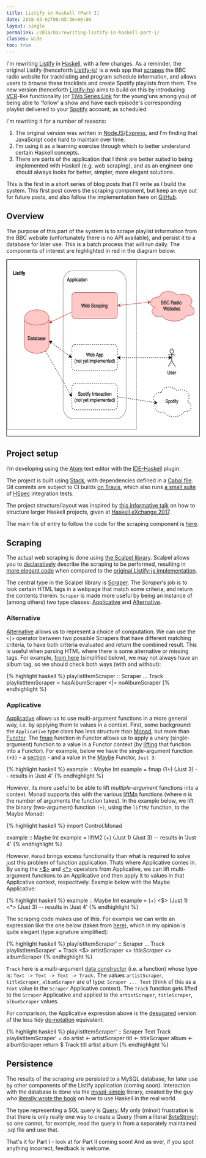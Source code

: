 ```yaml
---
title: Listify in Haskell (Part I)
date: 2018-03-02T00:05:36+00:00
layout: single
permalink: /2018/03/rewriting-listify-in-haskell-part-i/
classes: wide
toc: true
---
```

I'm rewriting [Listify](https://www.mansourahmed.com/2016/06/spotify-playlister/) in [Haskell](https://www.haskell.org/), with a few changes. As a reminder, the original Listify (henceforth [Listify-js](https://github.com/ma489/listify-js)) is a web app that [scrapes](https://en.wikipedia.org/wiki/Web_scraping) the BBC radio website for tracklisting and program schedule information, and allows users to browse these tracklists and create Spotify playlists from them. The new version (henceforth [Listify-hs](https://github.com/ma489/listify-hs)) aims to build on this by introducing [VCR](https://en.wikipedia.org/wiki/Videocassette_recorder)-like functionality (or [TiVo Series Link](http://support.virginmedia.ie/app/answers/print/a_id/154) for the young'uns among you) of being able to 'follow' a show and have each episode's corresponding playlist delivered to your [Spotify](https://en.wikipedia.org/wiki/Spotify) account, as scheduled.

I'm rewriting it for a number of reasons:
1. The original version was written in [NodeJS](https://nodejs.org/en/)/[Express](https://expressjs.com/), and I&#8217;m finding that JavaScript code hard to maintain over time. 
2. I'm using it as a learning exercise through which to better understand certain Haskell concepts. 
3. There are parts of the application that I think are better suited to being implemented with Haskell (e.g. web scraping), and as an engineer one should always looks for better, simpler, more elegant solutions.

This is the first in a short series of blog posts that I&#8217;ll write as I build the system. This first post covers the scraping component, but keep an eye out for future posts, and also follow the implementation here on [GitHub](https://github.com/ma489/listify-hs).

## Overview

The purpose of this part of the system is to scrape playlist information from the BBC website (unfortunately there is no API available), and persist it to a database for later use. This is a batch process that will run daily. The components of interest are highlighted in red in the diagram below:

<img class="wp-image-526 size-large aligncenter" style="border: 1px solid #000000;" src="/assets/img/ls.png" alt="listify-hs" width="819" height="460"/>

## Project setup

I&#8217;m developing using the [Atom](https://atom.io/) text editor with the [IDE-Haskell](https://atom.io/packages/ide-haskell) plugin.

The project is built using [Stack](https://docs.haskellstack.org/en/stable/README/), with dependencies defined in a [Cabal file](https://github.com/ma489/listify-hs/blob/master/listify.cabal). Git commits are subject to CI builds [on Travis](https://travis-ci.org/ma489/listify-hs), which also runs [a small suite](https://github.com/ma489/listify-hs/blob/master/test/ScrapeSpec.hs) of [HSpec](https://hspec.github.io/) integration tests.

The project structure/layout was inspired by [this informative talk](https://jaspervdj.be/posts/2017-12-07-getting-things-done-in-haskell.html) on how to structure larger Haskell projects, given at [Haskell eXchange 2017](https://skillsmatter.com/conferences/8522-haskell-exchange-2017).

The main file of entry to follow the code for the scraping component is [here](https://github.com/ma489/listify-hs/blob/master/lib/Listify/Scraping/Main.hs).

## Scraping

The actual web scraping is done using [the Scalpel library](https://hackage.haskell.org/package/scalpel). Scalpel allows you to [declaratively](https://en.wikipedia.org/wiki/Declarative_programming) describe the scraping to be performed, resulting in [more elegant code](https://github.com/ma489/listify-hs/blob/master/lib/Scraping/Sources/BBC/Tracklist.hs) when compared to the [original Listify-js implementation](https://github.com/ma489/listify/blob/master/src/lib/radio-service.js).

The central type in the Scalpel library is [Scraper](https://hackage.haskell.org/package/scalpel-0.5.1/docs/Text-HTML-Scalpel.html#g:5). The _Scraper_&#8216;s job is to look certain HTML tags in a webpage that match some criteria, and return the contents therein. `Scraper` is made more useful by being an instance of (among others) two type classes: [Applicative](https://wiki.haskell.org/Typeclassopedia#Applicative) and [Alternative](https://wiki.haskell.org/Typeclassopedia#Failure_and_choice:_Alternative.2C_MonadPlus.2C_ArrowPlus).

### Alternative

[Alternative](https://wiki.haskell.org/Typeclassopedia#Failure_and_choice:_Alternative.2C_MonadPlus.2C_ArrowPlus) allows us to represent a choice of computation. We can use the `<|>` operator between two possible Scrapers that have different matching criteria, to have both criteria evaluated and return the combined result. This is useful when parsing HTML where there is some alternative or missing tags. For example, [from here](https://github.com/ma489/listify-hs/blob/master/lib/Scraping/Sources/BBC/Tracklist.hs#L30) (simplified below), we may not always have an album tag, so we should check both ways (with and without):

{% highlight haskell %}
playlistItemScraper :: Scraper ... Track 
playlistItemScraper = hasAlbumScraper <|> noAlbumScraper
{% endhighlight %}

### Applicative

[Applicative](https://wiki.haskell.org/Typeclassopedia#Applicative) allows us to use multi-argument functions in a more general way, i.e. by applying them to values in a context. First, some background: the `Applicative` type class has less structure than [Monad](https://wiki.haskell.org/Monad), but more than [Functor](https://wiki.haskell.org/Functor). The [fmap](https://hackage.haskell.org/package/base-4.10.1.0/docs/Data-Functor.html#v:fmap) function in Functor allows us to apply a unary (single-argument) function to a value in a Functor context (by [lifting](https://wiki.haskell.org/Lifting) that function into a Functor). For example, below we have the single-argument function `(+3)` - a [section](https://wiki.haskell.org/Section_of_an_infix_operator) - and a value in the [Maybe](https://hackage.haskell.org/package/base-4.10.1.0/docs/Data-Maybe.html) Functor, `Just 3`:

{% highlight haskell %}
example :: Maybe Int
example = fmap (1+) (Just 3)  -- results in 'Just 4'
{% endhighlight %}

However, its more useful to be able to lift _multiple-argument_ functions into a context. Monad supports this with the various [liftMn](https://hackage.haskell.org/package/base-4.10.1.0/docs/Control-Monad.html#v:liftM2) functions (where n is the number of arguments the function takes). In the example below, we lift the binary (two-argument) function `(+)`, using the `liftM2` function, to the Maybe Monad:

{% highlight haskell %}
import Control.Monad

example :: Maybe Int
example =  liftM2 (+) (Just 1) (Just 3)  -- results in 'Just 4'
{% endhighlight %}

However, `Monad` brings excess functionality than what is required to solve just this problem of function application. Thats where Applicative comes in. By using the [<$>](https://hackage.haskell.org/package/base-4.10.1.0/docs/Control-Applicative.html#v:-60--36--62-) and [<*>](https://hackage.haskell.org/package/base-4.10.1.0/docs/Control-Applicative.html#v:-60--42--62-) operators from Applicative, we can lift multi-argument functions to an Applicative and then apply it to values in that Applicative context, respectively. Example below with the Maybe Applicative:

{% highlight haskell %}
example :: Maybe Int
example = (+) <$> (Just 1) <*> (Just 3)  -- results in 'Just 4'
{% endhighlight %}

The scraping code makes use of this. For example we can write an expression like the one below (taken from [here](https://github.com/ma489/listify-hs/blob/master/lib/Scraping/Sources/BBC/Tracklist.hs#L33)), which in my opinion is quite elegant (type signature simplified):

{% highlight haskell %}
playlistItemScraper' :: Scraper ... Track 
playlistItemScraper' = Track <$> artistScraper <*> titleScraper <*> albumScraper
{% endhighlight %}

`Track` here is a multi-argument [data constructor](https://wiki.haskell.org/Constructor#Data_constructors_as_first_class_values) (i.e. a function) whose type is: `Text -> Text -> Text -> Track.` The values `artistScraper`, `titleScraper`, `albumScraper` are of type: `Scraper ... Text` (think of this as a `Text` value in the `Scraper` Applicative context). The `Track` function gets lifted to the `Scraper` Applicative and applied to the `artistScraper`, `titleScraper`, `albumScraper` values.

For comparison, the Applicative expression above is the [desugared](https://en.wiktionary.org/wiki/desugar#Verb_2) version of the less tidy [do-notation](https://wiki.haskell.org/Do_notation_considered_harmful) equivalent:

{% highlight haskell %}
playlistItemScraper' :: Scraper Text Track
playlistItemScraper' = do
  artist <- artistScraper
  titl <- titleScraper
  album <- albumScraper
  return $ Track titl artist album
{% endhighlight %}

## Persistence

The results of the scraping are persisted to a MySQL database, for later use by other components of the Listify application (coming soon). Interaction with the database is done via the [mysql-simple](https://hackage.haskell.org/package/mysql-simple) library, created by the guy who [literally wrote the book](http://book.realworldhaskell.org/) on how to use Haskell in the real world.

The type representing a SQL query is [Query](https://hackage.haskell.org/package/mysql-simple-0.4.4/docs/Database-MySQL-Simple.html#g:2). My only (minor) frustration is that there is only really one way to create a Query (from a literal [ByteString](https://hackage.haskell.org/package/bytestring-0.10.8.2/docs/Data-ByteString.html)); so one cannot, for example, read the query in from a separately maintained .sql file and use that.

That's it for Part I - look at for Part II coming soon! And as ever, if you spot anything incorrect, feedback is welcome.

